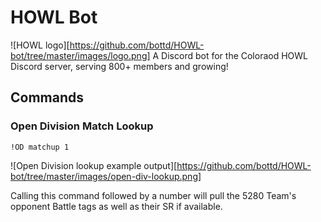 # HOWL Bot
![HOWL logo][https://github.com/bottd/HOWL-bot/tree/master/images/logo.png]
A Discord bot for the Coloraod HOWL Discord server, serving 800+ members and growing!

## Commands

### Open Division Match Lookup
```!OD matchup 1```

![Open Division lookup example output][https://github.com/bottd/HOWL-bot/tree/master/images/open-div-lookup.png]

Calling this command followed by a number will pull the 5280 Team's opponent Battle tags as well as their SR if available.

